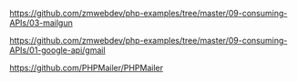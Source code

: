 https://github.com/zmwebdev/php-examples/tree/master/09-consuming-APIs/03-mailgun

https://github.com/zmwebdev/php-examples/tree/master/09-consuming-APIs/01-google-api/gmail

https://github.com/PHPMailer/PHPMailer
